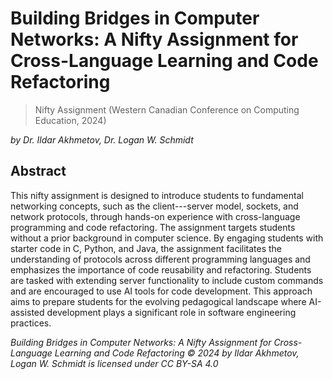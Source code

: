 # Building Bridges in Computer Networks: A Nifty Assignment for Cross-Language Learning and Code Refactoring

> Nifty Assignment (Western Canadian Conference on Computing Education, 2024)

_by Dr. Ildar Akhmetov, Dr. Logan W. Schmidt_

## Abstract

This nifty assignment is designed to introduce students to fundamental networking concepts, such as the client---server model, sockets, and network protocols, through hands-on experience with cross-language programming and code refactoring. The assignment targets students without a prior background in computer science. By engaging students with starter code in C, Python, and Java, the assignment facilitates the understanding of protocols across different programming languages and emphasizes the importance of code reusability and refactoring. Students are tasked with extending server functionality to include custom commands and are encouraged to use AI tools for code development. This approach aims to prepare students for the evolving pedagogical landscape where AI-assisted development plays a significant role in software engineering practices.

_Building Bridges in Computer Networks: A Nifty Assignment for Cross-Language Learning and Code Refactoring © 2024 by Ildar Akhmetov, Logan W. Schmidt is licensed under CC BY-SA 4.0_